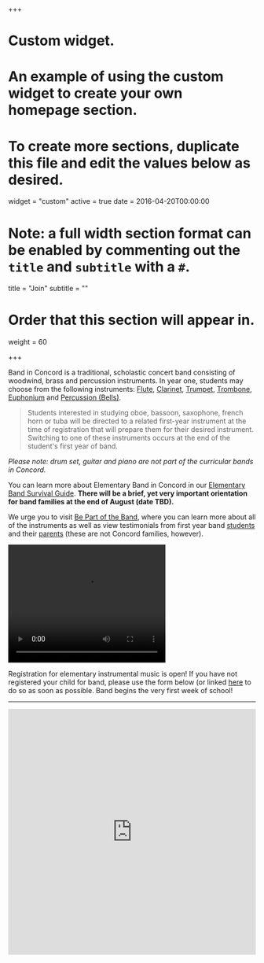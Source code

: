 +++
# Custom widget.
# An example of using the custom widget to create your own homepage section.
# To create more sections, duplicate this file and edit the values below as desired.
widget = "custom"
active = true
date = 2016-04-20T00:00:00

# Note: a full width section format can be enabled by commenting out the `title` and `subtitle` with a `#`.
title = "Join"
subtitle = ""

# Order that this section will appear in.
weight = 60

+++

Band in Concord is a traditional, scholastic concert band consisting of woodwind, brass and percussion instruments. In year one, students may choose from the following instruments: [Flute](http://vimeo.com/81819608), [Clarinet](http://vimeo.com/81816192), [Trumpet](http://vimeo.com/81818744), [Trombone](http://vimeo.com/81818078), [Euphonium](http://vimeo.com/81813286) and [Percussion (Bells)](http://vimeo.com/81813284).

>Students interested in studying oboe, bassoon, saxophone, french horn or tuba will be directed to a related first-year instrument at the time of registration that will prepare them for their desired instrument. Switching to one of these instruments occurs at the end of the student's first year of band.

*Please note: drum set, guitar and piano are not part of the curricular bands in Concord.*

You can learn more about Elementary Band in Concord in our [Elementary Band Survival Guide](link). **There will be a brief, yet very important orientation for band families at the end of August (date TBD).**

We urge you to visit [Be Part of the Band](http://www.bepartoftheband.com/), where you can learn more about all of the instruments as well as view testimonials from first year band [students](http://vimeo.com/81813279) and their [parents](http://vimeo.com/81819035) (these are not Concord families, however).

<video width="320" height="240" controls="controls">
<source src="instrumentdemos.mp4" type="video/mp4" />
<a href="instrumentdemos.mp4" title="Instrument Demonstrations">Instrument Demonstrations</a>
</video>

Registration for elementary instrumental music is open! If you have not registered your child for band, please use the form below (or linked [here](https://goo.gl/forms/SuCJLWAcDqelOeO03) to do so as soon as possible. Band begins the very first week of school!

----

<html>
<iframe src="https://docs.google.com/forms/d/e/1FAIpQLScFKwzIgn6pGrm_dJZTeO6Xg54zXDQmFM020odrCHK2ULzvZg/viewform?embedded=true" width="100%" height="500" frameborder="0" marginheight="0" marginwidth="0">Loading...</iframe></html>
